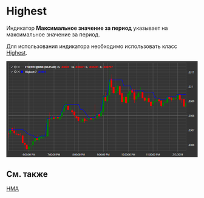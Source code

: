 # Highest 

Индикатор **Максимальное значение за период** указывает на максимальное значение за период. 

Для использования индикатора необходимо использовать класс [Highest](xref:StockSharp.Algo.Indicators.Highest). 

![IndicatorHighest](../images/IndicatorHighest.png)

## См. также

[HMA](IndicatorHullMovingAverage.md)
